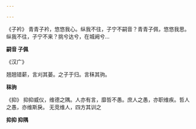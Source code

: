 ```yaml
---

---
```




《子衿》
青青子衿，悠悠我心。纵我不往，子宁不嗣音？青青子佩，悠悠我思。纵我不往，子宁不来？挑兮达兮，在城阙兮...

**嗣音 子佩**



《汉广》

翘翘错薪，言刈其蒌。之子于归。言秣其驹。

**秣驹**



《抑》
抑抑威仪，维德之隅。人亦有言，靡哲不愚。庶人之愚，亦职维疾。哲人之愚，亦维斯戾。 无竞维人，四方其训之

**抑抑 抑隅**

